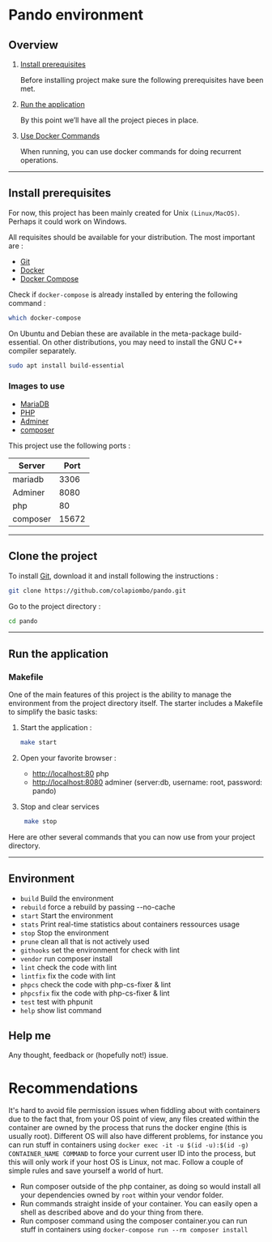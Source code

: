 Pando environment
==================================

## Overview

1. [Install prerequisites](#install-prerequisites)

    Before installing project make sure the following prerequisites have been met.

3. [Run the application](#run-the-application)

    By this point we’ll have all the project pieces in place.

4. [Use Docker Commands](#use-docker-commands)

    When running, you can use docker commands for doing recurrent operations.
    
___

## Install prerequisites

For now, this project has been mainly created for Unix `(Linux/MacOS)`. Perhaps it could work on Windows.

All requisites should be available for your distribution. The most important are :

* [Git](https://git-scm.com/downloads)
* [Docker](https://docs.docker.com/engine/installation/)
* [Docker Compose](https://docs.docker.com/compose/install/)

Check if `docker-compose` is already installed by entering the following command : 

```sh
which docker-compose
```

On Ubuntu and Debian these are available in the meta-package build-essential. On other distributions, you may need to install the GNU C++ compiler separately.

```sh
sudo apt install build-essential
```
### Images to use

* [MariaDB](https://hub.docker.com/_/mariadb)
* [PHP](https://hub.docker.com/_/php)
* [Adminer](https://hub.docker.com/_/adminer/)
* [composer](https://hub.docker.com/_/composer)

This project use the following ports :

| Server     | Port |
|------------|------|
| mariadb    | 3306 |
| Adminer    | 8080 |
| php        | 80   |
| composer   | 15672|



___

## Clone the project

To install [Git](http://git-scm.com/book/en/v2/Getting-Started-Installing-Git), download it and install following the instructions :

```sh
git clone https://github.com/colapiombo/pando.git
```

Go to the project directory :

```sh
cd pando
```

___

## Run the application
### Makefile

One of the main features of this project is the ability to manage the environment from the project directory itself.
The starter includes a Makefile to simplify the basic tasks:

1. Start the application :

    ```sh
    make start
    ```


3. Open your favorite browser :

    * [http://localhost:80](http://localhost:80) php
    * [http://localhost:8080](http://localhost:8080/) adminer (server:db, username: root, password: pando)

4. Stop and clear services

    ```sh
     make stop
    ```

Here are  other several commands that you can now use from your project directory.

 ----------------------------------------------------------------------------
   Environment
 ----------------------------------------------------------------------------

- `build`                          Build the environment
- `rebuild`                        force a rebuild by passing --no-cache
- `start`                          Start the environment
- `stats`                          Print real-time statistics about containers ressources usage
- `stop`                           Stop the environment
- `prune`                          clean all that is not actively used
- `githooks`                       set the environment for check with lint
- `vendor`                         run composer install
- `lint`                           check the code with lint
- `lintfix`                        fix the code with lint
- `phpcs`                          check the code with php-cs-fixer & lint
- `phpcsfix`                       fix the code with php-cs-fixer & lint
- `test`                           test with phpunit
- `help`                           show list command


## Help me

Any thought, feedback or (hopefully not!) issue.

# Recommendations #

It's hard to avoid file permission issues when fiddling about with containers due to the fact that,
 from your OS point of view, any files created within the container are owned by the process that runs the docker engine (this is usually root).
  Different OS will also have different problems, for instance you can run stuff in containers using `docker exec -it -u $(id -u):$(id -g) CONTAINER_NAME COMMAND`
   to force your current user ID into the process, but this will only work if your host OS is Linux, not mac. Follow a couple of simple rules and save yourself a world of hurt.

  * Run composer outside of the php container, as doing so would install all your dependencies owned by `root` within your vendor folder.
  * Run commands straight inside of your container. You can easily open a shell as described above and do your thing from there.
  * Run composer command using the composer container.you can run stuff in containers using `docker-compose run --rm composer install`
